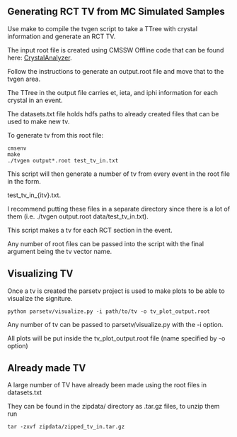 ## Generating RCT TV from MC Simulated Samples
Use make to compile the tvgen script to take a TTree with crystal information and generate an RCT TV.

The input root file is created using CMSSW Offline code that can be found here: [CrystalAnalyzer](https://github.com/ekoenig4/CrystalAnalyzer).

Follow the instructions to generate an output.root file and move that to the tvgen area.

The TTree in the output file carries et, ieta, and iphi information for each crystal in an event.

The datasets.txt file holds hdfs paths to already created files that can be used to make new tv.

To generate tv from this root file:
````
cmsenv
make
./tvgen output*.root test_tv_in.txt
````
This script will then generate a number of tv from every event in the root file in the form.

test_tv_in_{itv}.txt.

I recommend putting these files in a separate directory since there is a lot of them (i.e. ./tvgen output.root data/test_tv_in.txt).

This script makes a tv for each RCT section in the event.

Any number of root files can be passed into the script with the final argument being the tv vector name.

## Visualizing TV
Once a tv is created the parsetv project is used to make plots to be able to visualize the signiture.
````
python parsetv/visualize.py -i path/to/tv -o tv_plot_output.root
````
Any number of tv can be passed to parsetv/visualize.py with the -i option.

All plots will be put inside the tv_plot_output.root file (name specified by -o option)

## Already made TV
A large number of TV have already been made using the root files in datasets.txt

They can be found in the zipdata/ directory as .tar.gz files, to unzip them run
````
tar -zxvf zipdata/zipped_tv_in.tar.gz
````
